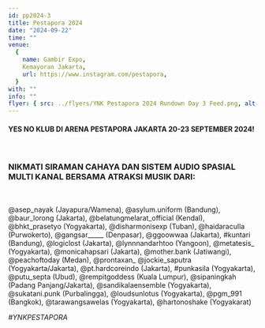 ```yaml
---
id: pp2024-3
title: Pestapora 2024
date: "2024-09-22"
time: ""
venue:
  {
    name: Gambir Expo,
    Kemayoran Jakarta,
    url: https://www.instagram.com/pestapora,
  }
with: ""
info: ""
flyer: { src: ../flyers/YNK Pestapora 2024 Rundown Day 3 Feed.png, alt: Pestapora2024 }
---
```


#### YES NO KLUB DI ARENA PESTAPORA JAKARTA 20-23 SEPTEMBER 2024!
<br>

### NIKMATI SIRAMAN CAHAYA DAN SISTEM AUDIO SPASIAL MULTI KANAL BERSAMA ATRAKSI MUSIK DARI:
<br>

@asep_nayak (Jayapura/Wamena),
@asylum.uniform (Bandung),
@baur_lorong (Jakarta),
@belatungmelarat_official (Kendal),
@bhkt_prasetyo (Yogyakarta),
@disharmonisexp (Tuban),
@haidaraculla (Purwokerto),
@gangsar_____ (Denpasar),
@ggoowwaa (Jakarta),
#kuntari (Bandung),
@logiclost (Jakarta),
@lynnnandarhtoo (Yangoon),
@metatesis_ (Yogyakarta),
@monicahapsari (Jakarta),
@mother.bank (Jatiwangi),
@peachoftoday (Medan),
@prontaxan_ @jockie_saputra (Yogyakarta/Jakarta),
@pt.hardcoreindo (Jakarta),
#punkasila (Yogyakarta),
@putu_septa (Ubud),
@rempitgoddess (Kuala Lumpur),
@sipaningkah (Padang Panjang/Jakarta),
@sandikalaensemble (Yogyakarta),
@sukatani.punk (Purbalingga),
@loudsunlotus (Yogyakarta),
@pgm_991 (Bangkok),
@tarawangsawelas (Yogyakarta),
@hartonoshake (Yogyakarat)

_#YNKPESTAPORA_
